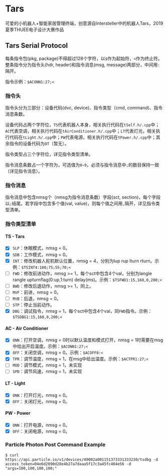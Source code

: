 # Tars

可爱的小机器人+智能家居管理终端，创意源自Intersteller中的机器人Tars，2019夏季THUEE电子设计大赛作品

## Tars Serial Protocol

每条指令包(pkg, package)不得超过128个字符，以`$`作为起始符，`<`作为终止符。整条指令分为指令头(hdr, header)和指令消息(msg, message)两部分，中间用`:`隔开。

指令示例：`$ACONN1:27;<`

### 指令头

指令头分为三部分：设备代码(dvc, device)、指令类型（cmd, command)、指令消息条数。

设备代码占两个字符位，`TS`代表机器人本身，相关执行代码在`tSelf.h/.cpp`中；`AC`代表空调，相关执行代码在`tAirConditioner.h/.cpp`中；`LT`代表灯光，相关执行代码在`tLight.h/.cpp`中；`PW`代表电源，相关执行代码在`tPower.h/.cpp`中；其余指令的设备代码为`OT`（暂无）。

指令类型占三个字符位，详见指令类型清单。

指令消息条数占一个字符为，可选值为`0~9`，必须与指令消息中`;`的数目保持一致（详见指令消息）。

### 指令消息

指令消息中包含nmsg个（nmsg为指令消息条数）字段(sct, section)，每个字段以`;`结尾。若字段中包含多个值(val, value)，则每个值之间用`,`隔开，详见指令类型清单。

### 指令类型清单

#### TS - Tars

- [x] `SLP`：休眠模式，nmsg = 0。
- [x] `SDB`：工作模式，nmsg = 0。
- [x] `INT`：修改机器人舵机默认位置，nmsg = 4，分别为lup rup lturn rturn。示例：`$TSINT4:100;75;55;70;<`
- [ ] `FWD`：修改前进动作，nmsg >= 1，每个sct中包含4个val，分别为langle rangle upturnflag(0:up,1:turn) delay(ms)。示例：`$TSFWD1:15,160,0,200;<`
- [ ] `BWD`：修改后退动作，nmsg >= 1，同上。
- [ ] `MVF`：前进，nmsg = 0。
- [ ] `MVB`：后退，nmsg = 0。
- [ ] `STP`：停止当前动作。
- [x] `DBG`：调试指令，nmsg = 1，每个sct中包含4个val，同`FWD`指令。示例：`$TSDBG1:15,160,0,200;<`

#### AC - Air Conditioner

- [x] `ONN`：打开空调，nmsg = 0时以默认温度和模式打开，nmsg = 1时需要在msg中给出开启温度。示例：`$ACONN1:27;<`
- [x] `OFF`：关闭空调，nmsg = 0。示例：`$ACOFF0:<`
- [x] `TPR`：调节温度，nmsg = 1，在msg中给出温度。示例：`$ACTPR1:27;<`
- [ ] `MOD`：调节模式，nmsg = 1，未实现
- [ ] `SPD`：调节风速，nmsg = 1，未实现

#### LT - Light
- [x] `ONN`：打开灯光，nmsg = 0。
- [x] `OFF`：关闭灯光，nmsg = 0。

#### PW - Power
- [x] `ONN`：打开电源，nmsg = 0。
- [x] `OFF`：关闭电源，nmsg = 0。

### Particle Photon Post Command Example
`$ curl https://api.particle.io/v1/devices/49002a001151373331333230/tsdbg -d access_token=04e6d2090d28e4b27a7daaa5f17c3a45fc404e56 -d "args=100,100,100,100;"`